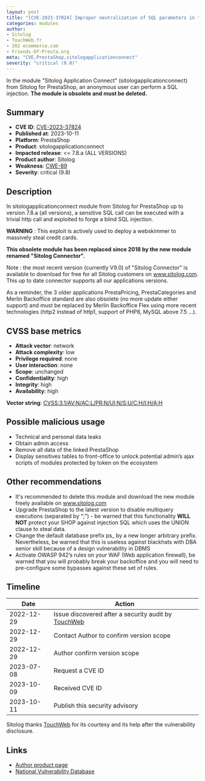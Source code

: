 ```yaml
---
layout: post
title: "[CVE-2023-37824] Improper neutralization of SQL parameters in the Sitolog Application Connect module from Sitolog for PrestaShop"
categories: modules
author:
- Sitolog
- TouchWeb.fr
- 202 ecommerce.com
- Friends-Of-Presta.org
meta: "CVE,PrestaShop,sitologapplicationconnect"
severity: "critical (9.8)"
---
```


In the module "Sitolog Application Connect" (sitologapplicationconnect) from Sitolog for PrestaShop, an anonymous user can perform a SQL injection. **The module is obsolete and must be deleted.**

## Summary

* **CVE ID**: [CVE-2023-37824](https://cve.mitre.org/cgi-bin/cvename.cgi?name=CVE-2023-37824)
* **Published at**: 2023-10-11
* **Platform**: PrestaShop
* **Product**: sitologapplicationconnect
* **Impacted release**: <= 7.8.a (ALL VERSIONS)
* **Product author**: Sitolog
* **Weakness**: [CWE-89](https://cwe.mitre.org/data/definitions/89.html)
* **Severity**: critical (9.8)

## Description

In sitologapplicationconnect module from Sitolog for PrestaShop up to version 7.8.a (all versions), a sensitive SQL call can be executed with a trivial http call and exploited to forge a blind SQL injection.

**WARNING** : This exploit is actively used to deploy a webskimmer to massively steal credit cards.

**This obsolete module has been replaced since 2018 by the new module renamed "Sitolog Connector".**

Note : the most recent version (currently V9.0) of "Sitolog Connector" is available to download for free for all Sitolog customers on www.sitolog.com. This up to date connector supports all our applications versions.

As a reminder, the 3 older applications PrestaPricing, PrestaCategories and Merlin Backoffice standard are also obsolete (no more update either support) and must be replaced by Merlin Backoffice Flex using more recent technologies (http2 instead of http1, support of PHP8, MySQL above 7.5 ...).

## CVSS base metrics

* **Attack vector**: network
* **Attack complexity**: low
* **Privilege required**: none
* **User interaction**: none
* **Scope**: unchanged
* **Confidentiality**: high
* **Integrity**: high
* **Availability**: high

**Vector string**: [CVSS:3.1/AV:N/AC:L/PR:N/UI:N/S:U/C:H/I:H/A:H](https://nvd.nist.gov/vuln-metrics/cvss/v3-calculator?vector=AV:N/AC:L/PR:N/UI:N/S:U/C:H/I:H/A:H)

## Possible malicious usage

* Technical and personal data leaks
* Obtain admin access
* Remove all data of the linked PrestaShop
* Display sensitives tables to front-office to unlock potential admin’s ajax scripts of modules protected by token on the ecosystem

## Other recommendations

* It's recommended to delete this module and download the new module freely available on www.sitolog.com
* Upgrade PrestaShop to the latest version to disable multiquery executions (separated by “;”) - be warned that this functionality **WILL NOT** protect your SHOP against injection SQL which uses the UNION clause to steal data.
* Change the default database prefix ps_ by a new longer arbitrary prefix. Nevertheless, be warned that this is useless against blackhats with DBA senior skill because of a design vulnerability in DBMS
* Activate OWASP 942’s rules on your WAF (Web application firewall), be warned that you will probably break your backoffice and you will need to pre-configure some bypasses against these set of rules.

## Timeline

| Date  | Action |
|--|--|
| 2022-12-29 | Issue discovered after a security audit by [TouchWeb](https://www.touchweb.fr) |
| 2022-12-29 | Contact Author to confirm version scope |
| 2022-12-29 | Author confirm version scope |
| 2023-07-08 | Request a CVE ID |
| 2023-10-09 | Received CVE ID |
| 2023-10-11 | Publish this security advisory |

Sitolog thanks [TouchWeb](https://www.touchweb.fr) for its courtesy and its help after the vulnerability disclosure.

## Links

* [Author product page](https://www.sitolog.com/fr/)
* [National Vulnerability Database](https://nvd.nist.gov/vuln/detail/CVE-2023-37824)
